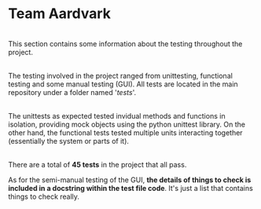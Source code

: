 # Team Aardvark
<br>
This section contains some information about the testing throughout the project.
<br><br>

The testing involved in the project ranged from unittesting, functional testing and some manual testing (GUI). All tests are located in the main repository under a folder named '_tests_'. 
<br><br>

The unittests as expected tested invidual methods and functions in isolation, providing mock objects using the python unittest library. On the other hand, the functional tests tested multiple units interacting together (essentially the system or parts of it).
<br><br>

There are a total of **45 tests** in the project that all pass.

As for the semi-manual testing of the GUI, **the details of things to check is included in a docstring within the test file code**. It's just a list that contains things to check really.
<br><br>
